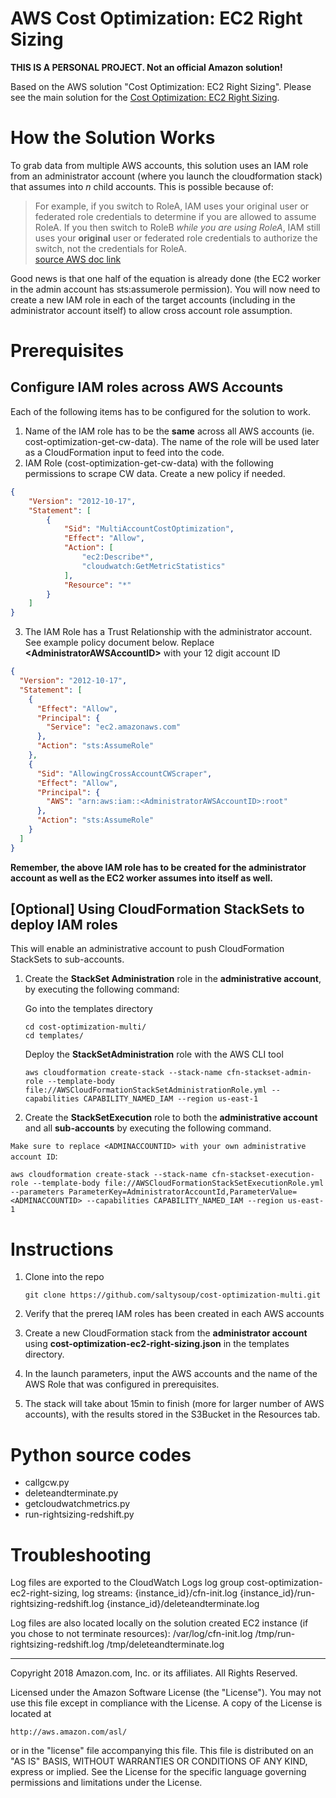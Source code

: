 # AWS Cost Optimization: EC2 Right Sizing
**THIS IS A PERSONAL PROJECT. Not an official Amazon solution!**

Based on the AWS solution "Cost Optimization: EC2 Right Sizing". Please see the main solution for the [Cost Optimization: EC2 Right Sizing](https://aws.amazon.com/answers/account-management/cost-optimization-ec2-right-sizing/).


# How the Solution Works

To grab data from multiple AWS accounts, this solution uses an IAM role from an administrator account (where you launch the cloudformation stack) that assumes into *n* child accounts. This is possible because of:
>For example, if you switch to RoleA, IAM uses your original user or federated role credentials to determine if you are allowed to assume RoleA. If you then switch to RoleB *while you are using RoleA*, IAM still uses your **original** user or federated role credentials to authorize the switch, not the credentials for RoleA.  
[source AWS doc link](https://docs.aws.amazon.com/IAM/latest/UserGuide/id_roles_use_switch-role-console.html)

Good news is that one half of the equation is already done (the EC2 worker in the admin account has sts:assumerole permission). You will now need to create a new IAM role in each of the target accounts (including in the administrator account itself) to allow cross account role assumption.

# Prerequisites

## Configure IAM roles across AWS Accounts

Each of the following items has to be configured for the solution to work.

1. Name of the IAM role has to be the **same** across all AWS accounts (ie. cost-optimization-get-cw-data). The name of the role will be used later as a CloudFormation input to feed into the code.
2. IAM Role (cost-optimization-get-cw-data) with the following permissions to scrape CW data. Create a new policy if needed.
```json
{
    "Version": "2012-10-17",
    "Statement": [
        {
            "Sid": "MultiAccountCostOptimization",
            "Effect": "Allow",
            "Action": [
                "ec2:Describe*",
                "cloudwatch:GetMetricStatistics"
            ],
            "Resource": "*"
        }
    ]
}
```
3. The IAM Role has a Trust Relationship with the administrator account. See example policy document below. Replace **\<AdministratorAWSAccountID\>** with your 12 digit account ID

```json
{
  "Version": "2012-10-17",
  "Statement": [
    {
      "Effect": "Allow",
      "Principal": {
        "Service": "ec2.amazonaws.com"
      },
      "Action": "sts:AssumeRole"
    },
    {
      "Sid": "AllowingCrossAccountCWScraper",
      "Effect": "Allow",
      "Principal": {
        "AWS": "arn:aws:iam::<AdministratorAWSAccountID>:root"
      },
      "Action": "sts:AssumeRole"
    }
  ]
}
```
**Remember, the above IAM role has to be created for the administrator account as well as the EC2 worker assumes into itself as well.**

## [Optional] Using CloudFormation StackSets to deploy IAM roles

This will enable an administrative account to push CloudFormation StackSets to sub-accounts.

1. Create the **StackSet Administration** role in the **administrative account**, by executing the following command:

    Go into the templates directory
    ``` shell
    cd cost-optimization-multi/
    cd templates/
    ```

    Deploy the **StackSetAdministration** role with the AWS CLI tool
    ```shell
    aws cloudformation create-stack --stack-name cfn-stackset-admin-role --template-body file://AWSCloudFormationStackSetAdministrationRole.yml --capabilities CAPABILITY_NAMED_IAM --region us-east-1
    ```
    
1. Create the **StackSetExecution** role to both the **administrative account** and all **sub-accounts** by executing the following command.

`Make sure to replace <ADMINACCOUNTID> with your own administrative account ID`:

  ``` shell
  aws cloudformation create-stack --stack-name cfn-stackset-execution-role --template-body file://AWSCloudFormationStackSetExecutionRole.yml --parameters ParameterKey=AdministratorAccountId,ParameterValue=<ADMINACCOUNTID> --capabilities CAPABILITY_NAMED_IAM --region us-east-1
  ```

# Instructions

1. Clone into the repo

    ```shell
    git clone https://github.com/saltysoup/cost-optimization-multi.git
    ```

1. Verify that the prereq IAM roles has been created in each AWS accounts

1. Create a new CloudFormation stack from the **administrator account** using **cost-optimization-ec2-right-sizing.json** in the templates directory.

1. In the launch parameters, input the AWS accounts and the name of the AWS Role that was configured in prerequisites.

1. The stack will take about 15min to finish (more for larger number of AWS accounts), with the results stored in the S3Bucket in the Resources tab.

# Python source codes

- callgcw.py
- deleteandterminate.py
- getcloudwatchmetrics.py
- run-rightsizing-redshift.py

# Troubleshooting
Log files are exported to the CloudWatch Logs log group cost-optimization-ec2-right-sizing, log streams:
{instance_id}/cfn-init.log
{instance_id}/run-rightsizing-redshift.log
{instance_id}/deleteandterminate.log

Log files are also located locally on the solution created EC2 instance (if you chose to not terminate resources):
/var/log/cfn-init.log
/tmp/run-rightsizing-redshift.log
/tmp/deleteandterminate.log



***

Copyright 2018 Amazon.com, Inc. or its affiliates. All Rights Reserved.

Licensed under the Amazon Software License (the "License"). You may not use this file except in compliance with the License. A copy of the License is located at

    http://aws.amazon.com/asl/

or in the "license" file accompanying this file. This file is distributed on an "AS IS" BASIS, WITHOUT WARRANTIES OR CONDITIONS OF ANY KIND, express or implied. See the License for the specific language governing permissions and limitations under the License.

